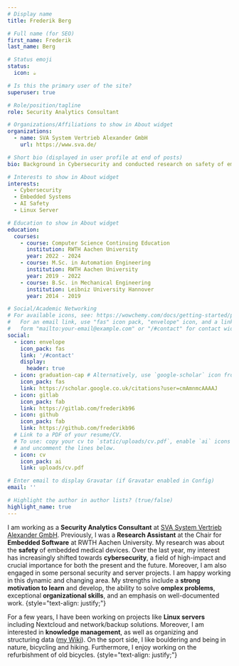 ```yaml
---
# Display name
title: Frederik Berg

# Full name (for SEO)
first_name: Frederik
last_name: Berg

# Status emoji
status:
  icon: ☕️

# Is this the primary user of the site?
superuser: true

# Role/position/tagline
role: Security Analytics Consultant

# Organizations/Affiliations to show in About widget
organizations:
  - name: SVA System Vertrieb Alexander GmbH
    url: https://www.sva.de/

# Short bio (displayed in user profile at end of posts)
bio: Background in Cybersecurity and conducted research on safety of embedded medical devices.

# Interests to show in About widget
interests:
  - Cybersecurity
  - Embedded Systems
  - AI Safety
  - Linux Server

# Education to show in About widget
education:
  courses:
    - course: Computer Science Continuing Education
      institution: RWTH Aachen University
      year: 2022 - 2024
    - course: M.Sc. in Automation Engineering
      institution: RWTH Aachen University
      year: 2019 - 2022
    - course: B.Sc. in Mechanical Engineering
      institution: Leibniz University Hannover
      year: 2014 - 2019

# Social/Academic Networking
# For available icons, see: https://wowchemy.com/docs/getting-started/page-builder/#icons
#   For an email link, use "fas" icon pack, "envelope" icon, and a link in the
#   form "mailto:your-email@example.com" or "/#contact" for contact widget.
social:
  - icon: envelope
    icon_pack: fas
    link: '/#contact'
    display:
      header: true
  - icon: graduation-cap # Alternatively, use `google-scholar` icon from `ai` icon pack
    icon_pack: fas
    link: https://scholar.google.co.uk/citations?user=cmAmnmcAAAAJ
  - icon: gitlab
    icon_pack: fab
    link: https://gitlab.com/frederikb96
  - icon: github
    icon_pack: fab
    link: https://github.com/frederikb96
  # Link to a PDF of your resume/CV.
  # To use: copy your cv to `static/uploads/cv.pdf`, enable `ai` icons in `params.yaml`,
  # and uncomment the lines below.
  - icon: cv
    icon_pack: ai
    link: uploads/cv.pdf

# Enter email to display Gravatar (if Gravatar enabled in Config)
email: ''

# Highlight the author in author lists? (true/false)
highlight_name: true
---
```


I am working as a **Security Analytics Consultant** at [SVA System Vertrieb Alexander GmbH](https://www.sva.de/). Previously, I was a **Research Assistant** at the Chair for **Embedded Software** at RWTH Aachen University. My research was about the **safety** of embedded medical devices. Over the last year, my interest has increasingly shifted towards **cybersecurity**, a field of high-impact and crucial importance for both the present and the future. Moreover, I am also engaged in some personal security and server projects. I am happy working in this dynamic and changing area. My strengths include a **strong motivation to learn** and develop, the ability to solve **omplex problems**, exceptional **organizational skills**, and an emphasis on well-documented work.
{style="text-align: justify;"}

For a few years, I have been working on projects like **Linux servers** including Nextcloud and network/backup solutions. Moreover, I am interested in **knowledge management**, as well as organizing and structuring data ([my Wiki](https://wiki.bergrunde.net)). On the sport side, I like bouldering and being in nature, bicycling and hiking. Furthermore, I enjoy working on the refurbishment of old bicycles.
{style="text-align: justify;"}